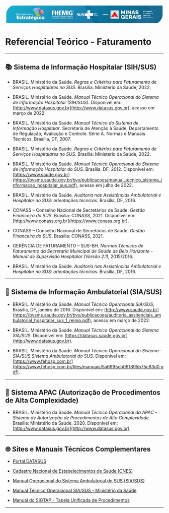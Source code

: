 ![Image](./imagens/logo.png)

# Referencial Teórico - Faturamento

---

## 📚 Sistema de Informação Hospitalar (SIH/SUS)

- BRASIL. Ministério da Saúde. *Regras e Critérios para Faturamento de Serviços Hospitalares no SUS.* Brasília: Ministério da Saúde, 2022.

- BRASIL. Ministério da Saúde. *Manual Técnico Operacional do Sistema de Informação Hospitalar (SIH/SUS)*. Disponível em: [http://www.datasus.gov.br](http://www.datasus.gov.br), acesso em março de 2022.

- BRASIL. Ministério da Saúde. *Manual Técnico do Sistema de Informação Hospitalar*. Secretaria de Atenção à Saúde, Departamento de Regulação, Avaliação e Controle. Série A. Normas e Manuais Técnicos. Brasília, DF, 2007.

- BRASIL. Ministério da Saúde. *Regras e Critérios para Faturamento de Serviços Hospitalares no SUS*. Brasília: Ministério da Saúde, 2022.

- BRASIL. Ministério da Saúde. *Manual Técnico Operacional do Sistema de Informação Hospitalar do SUS*. Brasília, DF, 2012. Disponível em: [https://www.saude.gov.br](https://bvsms.saude.gov.br/bvs/publicacoes/manual_tecnico_sistema_informacao_hospitalar_sus.pdf), acesso em julho de 2022.

- BRASIL. Ministério da Saúde. *Auditoria nas Assistências Ambulatorial e Hospitalar no SUS: orientações técnicas*. Brasília, DF, 2016.

- CONASS – Conselho Nacional de Secretários de Saúde. *Gestão Financeira do SUS*. Brasília: CONASS, 2021. Disponível em: [http://www.conass.org.br](https://www.conass.org.br).

- CONASS – Conselho Nacional de Secretários de Saúde. *Gestão Financeira do SUS*. Brasília: CONASS, 2021.

- GERÊNCIA DE FATURAMENTO – SUS-BH. *Normas Técnicas de Faturamento da Secretaria Municipal de Saúde de Belo Horizonte - Manual de Supervisão Hospitalar (Versão 2.1)*, 2015/2016.

- BRASIL. Ministério da Saúde. *Auditoria nas Assistências Ambulatorial e Hospitalar no SUS: orientações técnicas.* Brasília, DF, 2016.

---

## 📑 Sistema de Informação Ambulatorial (SIA/SUS)

- BRASIL. Ministério da Saúde. *Manual Técnico Operacional SIA/SUS*, Brasília, DF, janeiro de 2016. Disponível em: [http://www.saude.gov.br](https://bvsms.saude.gov.br/bvs/publicacoes/auditoria_assitenciais_ambulatorial_hospitalar_sus_1_reimp.pdf), acesso em março de 2022.

- BRASIL. Ministério da Saúde. *Manual Técnico Operacional do Sistema SIA/SUS*. Disponível em: [https://datasus.saude.gov.br](http://www.datasus.gov.br).

- BRASIL. Ministério da Saúde. *Manual Técnico Operacional do Sistema - SIA/SUS Sistema Ambulatorial do SUS*. Disponível em: [https://www.fehosp.com.br](https://www.fehosp.com.br/files/manuais/5a6995cb091895b75c83d0.pdf).

---

## 📝 Sistema APAC (Autorização de Procedimentos de Alta Complexidade)

- BRASIL. Ministério da Saúde. *Manual Técnico Operacional da APAC – Sistema de Autorização de Procedimentos de Alta Complexidade*. Brasília: Ministério da Saúde, 2020. Disponível em: [http://www.datasus.gov.br](http://www.datasus.gov.br).

---

## 🌐 Sites e Manuais Técnicos Complementares

- [Portal DATASUS](http://www.datasus.gov.br)

- [Cadastro Nacional de Estabelecimentos de Saúde (CNES)](http://cnes.datasus.gov.br)

- [Manual Operacional do Sistema Ambulatorial do SUS (SIA/SUS)](https://www.fehosp.com.br/files/manuais/5a6995cb091895b75c83d0.pdf)

- [Manual Técnico Operacional SIA/SUS - Ministério da Saúde](https://bvsms.saude.gov.br/bvs/publicacoes/auditoria_assitenciais_ambulatorial_hospitalar_sus_1_reimp.pdf)

- [Manual do SIGTAP - Tabela Unificada de Procedimentos](http://sigtap.datasus.gov.br)

---

